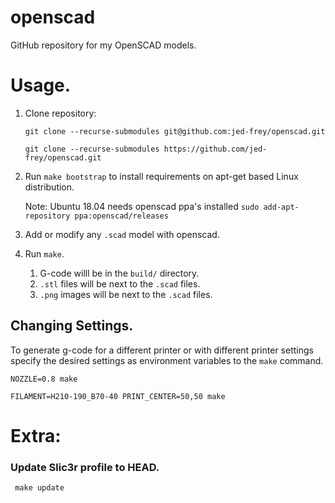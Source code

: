 # openscad

GitHub repository for my OpenSCAD models.

# Usage.

1. Clone repository:

    ```git clone --recurse-submodules git@github.com:jed-frey/openscad.git```

    ```git clone --recurse-submodules https://github.com/jed-frey/openscad.git```

1. Run ```make bootstrap``` to install requirements on apt-get based Linux distribution.

   Note: Ubuntu 18.04 needs openscad ppa's installed ```sudo add-apt-repository ppa:openscad/releases```

1. Add or modify any ```.scad``` model with openscad.

1. Run ```make```. 
    1. G-code willl be in the ```build/``` directory.
    2. ```.stl``` files will be next to the ```.scad``` files.
    3. ```.png``` images will be next to the ```.scad``` files.

## Changing Settings.

To generate g-code for a different printer or with different printer settings specify the desired settings as environment variables to the ```make``` command.

    NOZZLE=0.8 make
    
    FILAMENT=H210-190_B70-40 PRINT_CENTER=50,50 make
    
    
# Extra:

### Update Slic3r profile to HEAD.
 
     make update